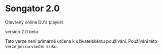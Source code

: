 Songator 2.0
============

Otevřený online DJ's playlist

version 2.0 beta

Tato verze není primárně určena k uživatelskému používání. Používání této verze jen na vlastní riziko. 
